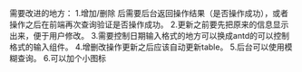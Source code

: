 需要改进的地方：
1.增加/删除 后需要后台返回操作结果（是否操作成功），或者操作之后在前端再次查询验证是否操作成功。
2.更新之前要先把原来的信息显示出来，便于用户修改。
3.需要控制日期输入格式的地方可以换成antd的可以控制格式的输入组件。
4.增删改操作更新之后应该自动更新table。
5.后台可以使用模糊查询。
6.可以加个小图标